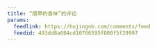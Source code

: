 ```yaml
---
title: “烟草的香味”的评论
params:
  feedlink: https://hujingnb.com/comments/feed
  feedid: 493dd8a604cd10766595f800f5f29997
---
```

